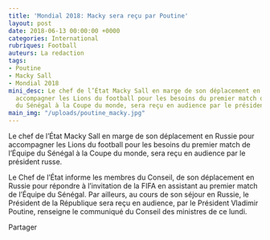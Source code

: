 ```yaml
---
title: 'Mondial 2018: Macky sera reçu par Poutine'
layout: post
date: 2018-06-13 00:00:00 +0000
categories: International
rubriques: Football
auteurs: La redaction
tags:
- Poutine
- Macky Sall
- Mondial 2018
mini_desc: Le chef de l’État Macky Sall en marge de son déplacement en Russie pour
  accompagner les Lions du football pour les besoins du premier match de l’Équipe
  du Sénégal à la Coupe du monde, sera reçu en audience par le président russe.
main_img: "/uploads/poutine_macky.jpg"
---
```

Le chef de l’État Macky Sall en marge de son déplacement en Russie pour accompagner les Lions du football pour les besoins du premier match de l’Équipe du Sénégal à la Coupe du monde, sera reçu en audience par le président russe.

Le Chef de l’État informe les membres du Conseil, de son déplacement en Russie pour répondre à l’invitation de la FIFA en assistant au premier match de l’Équipe du Sénégal. Par ailleurs, au cours de son séjour en Russie, le Président de la République sera reçu en audience, par le Président Vladimir Poutine, renseigne le communiqué du Conseil des ministres de ce lundi.

Partager